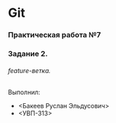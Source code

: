 # Git
### Практическая работа №7
### Задание 2.
###### feature-ветка.
Выполнил:
* <Бакеев Руслан Эльдусович>
* <УВП-313>